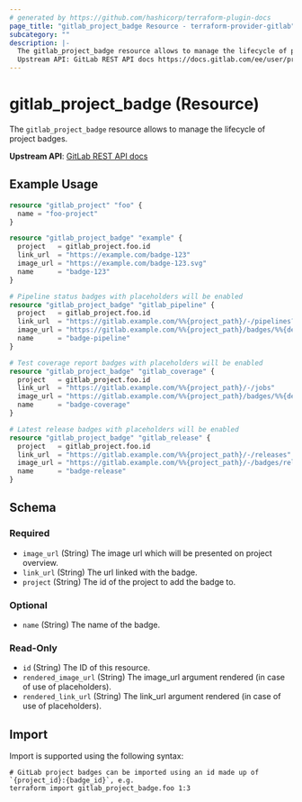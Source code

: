 ```yaml
---
# generated by https://github.com/hashicorp/terraform-plugin-docs
page_title: "gitlab_project_badge Resource - terraform-provider-gitlab"
subcategory: ""
description: |-
  The gitlab_project_badge resource allows to manage the lifecycle of project badges.
  Upstream API: GitLab REST API docs https://docs.gitlab.com/ee/user/project/badges.html#project-badges
---
```


# gitlab_project_badge (Resource)

The `gitlab_project_badge` resource allows to manage the lifecycle of project badges.

**Upstream API**: [GitLab REST API docs](https://docs.gitlab.com/ee/user/project/badges.html#project-badges)

## Example Usage

```terraform
resource "gitlab_project" "foo" {
  name = "foo-project"
}

resource "gitlab_project_badge" "example" {
  project   = gitlab_project.foo.id
  link_url  = "https://example.com/badge-123"
  image_url = "https://example.com/badge-123.svg"
  name      = "badge-123"
}

# Pipeline status badges with placeholders will be enabled
resource "gitlab_project_badge" "gitlab_pipeline" {
  project   = gitlab_project.foo.id
  link_url  = "https://gitlab.example.com/%%{project_path}/-/pipelines?ref=%%{default_branch}"
  image_url = "https://gitlab.example.com/%%{project_path}/badges/%%{default_branch}/pipeline.svg"
  name      = "badge-pipeline"
}

# Test coverage report badges with placeholders will be enabled
resource "gitlab_project_badge" "gitlab_coverage" {
  project   = gitlab_project.foo.id
  link_url  = "https://gitlab.example.com/%%{project_path}/-/jobs"
  image_url = "https://gitlab.example.com/%%{project_path}/badges/%%{default_branch}/coverage.svg"
  name      = "badge-coverage"
}

# Latest release badges with placeholders will be enabled
resource "gitlab_project_badge" "gitlab_release" {
  project   = gitlab_project.foo.id
  link_url  = "https://gitlab.example.com/%%{project_path}/-/releases"
  image_url = "https://gitlab.example.com/%%{project_path}/-/badges/release.svg"
  name      = "badge-release"
}
```

<!-- schema generated by tfplugindocs -->
## Schema

### Required

- `image_url` (String) The image url which will be presented on project overview.
- `link_url` (String) The url linked with the badge.
- `project` (String) The id of the project to add the badge to.

### Optional

- `name` (String) The name of the badge.

### Read-Only

- `id` (String) The ID of this resource.
- `rendered_image_url` (String) The image_url argument rendered (in case of use of placeholders).
- `rendered_link_url` (String) The link_url argument rendered (in case of use of placeholders).

## Import

Import is supported using the following syntax:

```shell
# GitLab project badges can be imported using an id made up of `{project_id}:{badge_id}`, e.g.
terraform import gitlab_project_badge.foo 1:3
```
